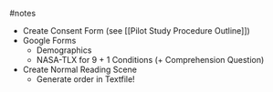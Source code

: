#notes 

- Create Consent Form (see [[Pilot Study Procedure Outline]])
- Google Forms
	- Demographics
	- NASA-TLX for 9 + 1 Conditions (+ Comprehension Question)
- Create Normal Reading Scene
	- Generate order in Textfile!